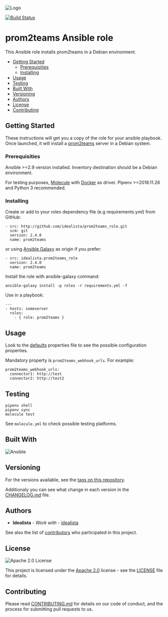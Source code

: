 ![Logo](https://raw.githubusercontent.com/idealista/prom2teams_role/master/logo.gif)

[![Build Status](https://travis-ci.org/idealista/prom2teams_role.png)](https://travis-ci.org/idealista/prom2teams_role)

# prom2teams Ansible role

This Ansible role installs prom2teams in a Debian environment.

- [Getting Started](#getting-started)
	- [Prerequisities](#prerequisities)
	- [Installing](#installing)
- [Usage](#usage)
- [Testing](#testing)
- [Built With](#built-with)
- [Versioning](#versioning)
- [Authors](#authors)
- [License](#license)
- [Contributing](#contributing)

## Getting Started

These instructions will get you a copy of the role for your ansible playbook. Once launched, it will install a [prom2teams](https://github.com/idealista/prom2teams) server in a Debian system.

### Prerequisities

Ansible >=2.9 version installed.
Inventory destination should be a Debian environment.

For testing purposes, [Molecule](https://molecule.readthedocs.io/) with [Docker](https://www.docker.com/) as driver. Pipenv >=2018.11.26 and Python 3 recommended.

### Installing

Create or add to your roles dependency file (e.g requirements.yml) from GitHub:

```
- src: http://github.com/idealista/prom2teams_role.git
  scm: git
  version: 2.4.0
  name: prom2teams
```

or using [Ansible Galaxy](https://galaxy.ansible.com/idealista/prom2teams_role/) as origin if you prefer:

```
- src: idealista.prom2teams_role
  version: 2.4.0
  name: prom2teams
```

Install the role with ansible-galaxy command:

```
ansible-galaxy install -p roles -r requirements.yml -f
```

Use in a playbook:

```
---
- hosts: someserver
  roles:
    - { role: prom2teams }
```

## Usage

Look to the [defaults](defaults/main.yml) properties file to see the possible configuration properties.

Mandatory property is `prom2teams_webhook_urls`. For example:

```
prom2teams_webhook_urls:
  connector1: http://test
  connector2: http://test2
```

## Testing

```
pipenv shell
pipenv sync
molecule test
```

See `molecule.yml` to check possible testing platforms.

## Built With

![Ansible](https://img.shields.io/badge/ansible-4.8.0-green.svg)

## Versioning

For the versions available, see the [tags on this repository](https://github.com/idealista/prom2teams_role/tags).

Additionaly you can see what change in each version in the [CHANGELOG.md](CHANGELOG.md) file.

## Authors

* **Idealista** - *Work with* - [idealista](https://github.com/idealista)

See also the list of [contributors](https://github.com/idealista/prom2teams_role/contributors) who participated in this project.

## License

![Apache 2.0 License](https://img.shields.io/hexpm/l/plug.svg)

This project is licensed under the [Apache 2.0](https://www.apache.org/licenses/LICENSE-2.0) license - see the [LICENSE](LICENSE) file for details.

## Contributing

Please read [CONTRIBUTING.md](.github/CONTRIBUTING.md) for details on our code of conduct, and the process for submitting pull requests to us.
